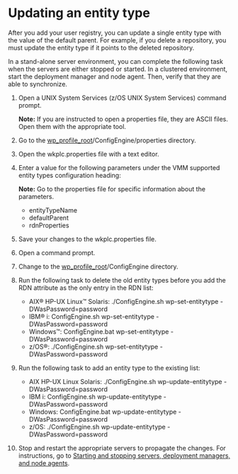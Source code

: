 # Updating an entity type

After you add your user registry, you can update a single entity type with the value of the default parent. For example, if you delete a repository, you must update the entity type if it points to the deleted repository.

In a stand-alone server environment, you can complete the following task when the servers are either stopped or started. In a clustered environment, start the deployment manager and node agent. Then, verify that they are able to synchronize.

1.  Open a UNIX System Services \(z/OS UNIX System Services\) command prompt.

    **Note:** If you are instructed to open a properties file, they are ASCII files. Open them with the appropriate tool.

2.  Go to the [wp\_profile\_root](../reference/wpsdirstr.md#wp_profile_root)/ConfigEngine/properties directory.

3.  Open the wkplc.properties file with a text editor.

4.  Enter a value for the following parameters under the VMM supported entity types configuration heading:

    **Note:** Go to the properties file for specific information about the parameters.

    -   entityTypeName
    -   defaultParent
    -   rdnProperties
5.  Save your changes to the wkplc.properties file.

6.  Open a command prompt.

7.  Change to the [wp\_profile\_root](../reference/wpsdirstr.md#wp_profile_root)/ConfigEngine directory.

8.  Run the following task to delete the old entity types before you add the RDN attribute as the only entry in the RDN list:

    -   AIX® HP-UX Linux™ Solaris: ./ConfigEngine.sh wp-set-entitytype -DWasPassword=password
    -   IBM® i: ConfigEngine.sh wp-set-entitytype -DWasPassword=password
    -   Windows™: ConfigEngine.bat wp-set-entitytype -DWasPassword=password
    -   z/OS®: ./ConfigEngine.sh wp-set-entitytype -DWasPassword=password
9.  Run the following task to add an entity type to the existing list:

    -   AIX HP-UX Linux Solaris: ./ConfigEngine.sh wp-update-entitytype -DWasPassword=password
    -   IBM i: ConfigEngine.sh wp-update-entitytype -DWasPassword=password
    -   Windows: ConfigEngine.bat wp-update-entitytype -DWasPassword=password
    -   z/OS: ./ConfigEngine.sh wp-update-entitytype -DWasPassword=password
10. Stop and restart the appropriate servers to propagate the changes. For instructions, go to [Starting and stopping servers, deployment managers, and node agents](../admin-system/stopstart.md).



